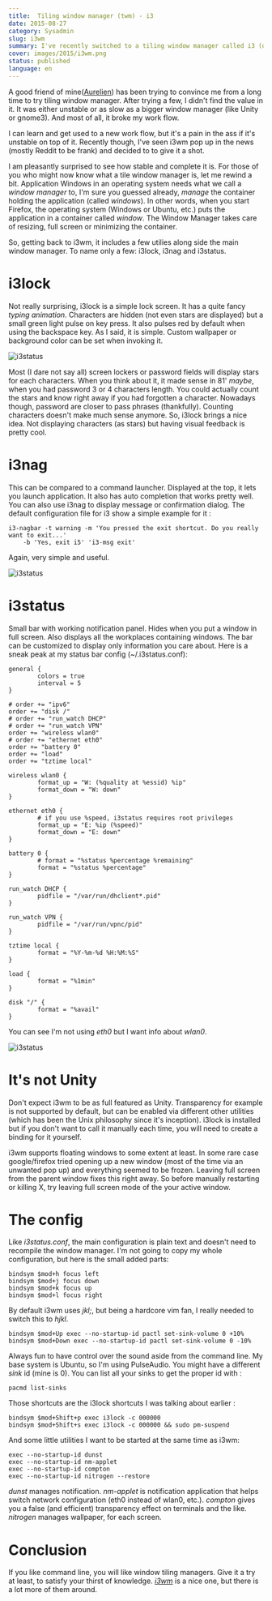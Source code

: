 ```yaml
---
title:  Tiling window manager (twm) - i3
date: 2015-08-27
category: Sysadmin
slug: i3wm
summary: I've recently switched to a tiling window manager called i3 (or i3wm). Here are my thoughts so far.
cover: images/2015/i3wm.png
status: published
language: en
---
```


A good friend of mine([Aurelien](http://www.kerunix.com)) has been trying to convince me from a long time to try tiling window manager. After trying a few, I didn't find the value in it. It was either unstable or as slow as a bigger window manager (like Unity or gnome3). And most of all, it broke my work flow.

I can learn and get used to a new work flow, but it's a pain in the ass if it's unstable on top of it. Recently though, I've seen i3wm pop up in the news (mostly Reddit to be frank) and decided to to give it a shot.

I am pleasantly surprised to see how stable and complete it is. For those of you who might now know what a tile window manager is, let me rewind a bit.
Application Windows in an operating system needs what we call a _window manager_ to, I'm sure you guessed already, _manage_ the container holding the application (called _windows_).
In other words, when you start Firefox, the operating system (Windows or Ubuntu, etc.) puts the application in a container called _window_. The Window Manager takes care of resizing, full screen or minimizing the container.

So, getting back to i3wm, it includes a few utilies along side the main window manager. To name only a few: i3lock, i3nag and i3status. 

i3lock
====

Not really surprising, i3lock is a simple lock screen. It has a quite fancy _typing animation_. Characters are hidden (not even stars are displayed) but a small green light pulse on key press. It also pulses red by default when using the backspace key. As I said, it is simple. Custom wallpaper or background color can be set when invoking it.

![i3status](/images/2015/i3wm-lock.png)

Most (I dare not say all) screen lockers or password fields will display stars for each characters. When you think about it, it made sense in 81' *maybe*, when you had password 3 or 4 characters length. You could actually count the stars and know right away if you had forgotten a character. Nowadays though, password are closer to pass phrases (thankfully). Counting characters doesn't make much sense anymore. So, i3lock brings a nice idea. Not displaying characters (as stars) but having visual feedback is pretty cool.

i3nag
====

This can be compared to a command launcher. Displayed at the top, it lets you launch application. It also has auto completion that works pretty well. You can also use i3nag to display message or confirmation dialog. The default configuration file for i3 show a simple example for it :

```
i3-nagbar -t warning -m 'You pressed the exit shortcut. Do you really want to exit...'
    -b 'Yes, exit i5' 'i3-msg exit'
```

Again, very simple and useful.

![i3status](/images/2015/i3wm-nag.png)

i3status
=====

Small bar with working notification panel. Hides when you put a window in full screen. Also displays all the workplaces containing windows. The bar can be customized to display only information you care about. Here is a sneak peak at my status bar config (~/.i3status.conf):

```
general {
        colors = true
        interval = 5
}

# order += "ipv6"
order += "disk /"
# order += "run_watch DHCP"
# order += "run_watch VPN"
order += "wireless wlan0"
# order += "ethernet eth0"
order += "battery 0"
order += "load"
order += "tztime local"

wireless wlan0 {
        format_up = "W: (%quality at %essid) %ip"
        format_down = "W: down"
}

ethernet eth0 {
        # if you use %speed, i3status requires root privileges
        format_up = "E: %ip (%speed)"
        format_down = "E: down"
}

battery 0 {
        # format = "%status %percentage %remaining"
        format = "%status %percentage"
}

run_watch DHCP {
        pidfile = "/var/run/dhclient*.pid"
}

run_watch VPN {
        pidfile = "/var/run/vpnc/pid"
}

tztime local {
        format = "%Y-%m-%d %H:%M:%S"
}

load {
        format = "%1min"
}

disk "/" {
        format = "%avail"
}
```

You can see I'm not using *eth0* but I want info about *wlan0*.

![i3status](/images/2015/i3wm-status.png)

It's not Unity
====

Don't expect i3wm to be as full featured as Unity. Transparency for example is not supported by default, but can be enabled via different other utilities (which has been the Unix philosophy  since it's inception). i3lock is installed but if you don't want to call it manually each time, you will need to create a binding for it yourself.

i3wm supports floating windows to some extent at least. In some rare case google/firefox tried opening up a new window (most of the time via an unwanted pop up) and everything seemed to be frozen. Leaving full screen from the parent window fixes this right away. So before manually restarting or killing X, try leaving full screen mode of the your active window.

The config
====

Like _i3status.conf_, the main configuration is plain text and doesn't need to recompile the window manager. I'm not going to copy my whole configuration, but here is the small added parts:

```
bindsym $mod+h focus left
bindsym $mod+j focus down
bindsym $mod+k focus up
bindsym $mod+l focus right
```

By default i3wm uses _jkl;_, but being a hardcore vim fan, I really needed to switch this to _hjkl_.

```
bindsym $mod+Up exec --no-startup-id pactl set-sink-volume 0 +10%
bindsym $mod+Down exec --no-startup-id pactl set-sink-volume 0 -10%
```

Always fun to have control over the sound aside from the command line. My base system is Ubuntu, so I'm using PulseAudio. You might have a different _sink_ id (mine is 0). You can list all your sinks to get the proper id with : 

```
pacmd list-sinks
```

Those shortcuts are the i3lock shortcuts I was talking about earlier :
```
bindsym $mod+Shift+p exec i3lock -c 000000
bindsym $mod+Shift+s exec i3lock -c 000000 && sudo pm-suspend
```

And some little utilities I want to be started at the same time as i3wm:

```
exec --no-startup-id dunst
exec --no-startup-id nm-applet
exec --no-startup-id compton
exec --no-startup-id nitrogen --restore
```

_dunst_ manages notification. _nm-applet_ is notification application that helps switch network configuration (eth0 instead of wlan0, etc.). _compton_ gives you a false (and efficient) transparency effect on terminals and the like. _nitrogen_ manages wallpaper, for each screen.


Conclusion
===

If you like command line, you will like window tiling managers. Give it a try at least, to satisfy your thirst of knowledge. [_i3wm_](http://www.i3wm.org) is a nice one, but there is a lot more of them around.
